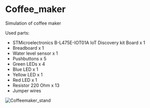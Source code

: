 # Coffee_maker
Simulation of coffee maker

Used parts:

* STMicroelectronics B-L475E-IOT01A IoT Discovery kit Board x 1
* Breadboard x 1
* Water level sensor x 1
* Pushbuttons x 5
* Green LEDs x 4
* Blue LED x 1
* Yellow LED x 1
* Red LED x 1
* Resistor 220 Ohm x 13
* Jumper wires

![Coffeemaker_stand](https://user-images.githubusercontent.com/47401693/97252845-2cf3b800-17c8-11eb-91d4-fc3be4919113.png)
